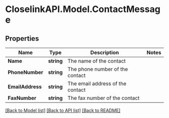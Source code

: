 # CloselinkAPI.Model.ContactMessage
## Properties

Name | Type | Description | Notes
------------ | ------------- | ------------- | -------------
**Name** | **string** | The name of the contact | 
**PhoneNumber** | **string** | The phone number of the contact | 
**EmailAddress** | **string** | The email address of the contact | 
**FaxNumber** | **string** | The fax number of the contact | 

[[Back to Model list]](../README.md#documentation-for-models) [[Back to API list]](../README.md#documentation-for-api-endpoints) [[Back to README]](../README.md)

